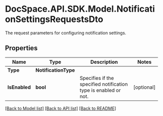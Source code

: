 # DocSpace.API.SDK.Model.NotificationSettingsRequestsDto
The request parameters for configuring notification settings.

## Properties

Name | Type | Description | Notes
------------ | ------------- | ------------- | -------------
**Type** | **NotificationType** |  | 
**IsEnabled** | **bool** | Specifies if the specified notification type is enabled or not. | [optional] 

[[Back to Model list]](../README.md#documentation-for-models) [[Back to API list]](../README.md#documentation-for-api-endpoints) [[Back to README]](../README.md)

